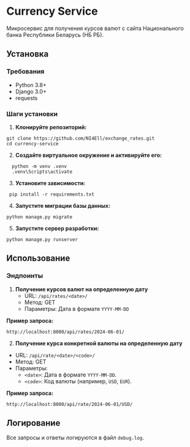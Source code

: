 # Currency Service

Микросервис для получения курсов валют с сайта Национального банка Республики Беларусь (НБ РБ).

## Установка

### Требования

- Python 3.8+
- Django 3.0+
- requests

### Шаги установки

1. **Клонируйте репозиторий:**
  ```
  git clone https://github.com/NI4Ell/exchange_rates.git
  cd currency-service
  ```
2. **Создайте виртуальное окружение и активируйте его:**
  ```  
    python -m venv .venv
    .venv\Scripts\activate
  ```
3. **Установите зависимости:**
  ```
   pip install -r requirements.txt
  ```
4. **Запустите миграции базы данных:**
  ```
  python manage.py migrate
  ```
5. **Запустите сервер разработки:**
  ```
  python manage.py runserver
  ```

## Использование
### Эндпоинты
1. **Получение курсов валют на определенную дату**
   - URL: `/api/rates/<date>/`
   - Метод: GET
   - Параметры: Дата в формате `YYYY-MM-DD`

**Пример запроса:**
```
http://localhost:8000/api/rates/2024-06-01/
```
2. **Получение курса конкретной валюты на определенную дату**
  - URL: `/api/rate/<date>/<code>/`
  - Метод: GET
  - Параметры:
      + `<date>`: Дата в формате `YYYY-MM-DD`.
      +  `<code>`: Код валюты (например, `USD`, `EUR`).
  
**Пример запроса:**
```
http://localhost:8000/api/rate/2024-06-01/USD/
```
## Логирование
Все запросы и ответы логируются в файл `debug.log`.
